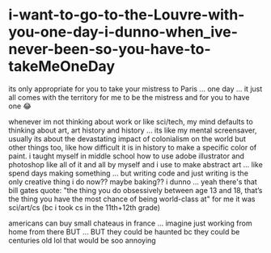 # i-want-to-go-to-the-Louvre-with-you-one-day-i-dunno-when_ive-never-been-so-you-have-to-takeMeOneDay

its only appropriate for you to take your mistress to Paris ... one day ... it just all comes with the territory for me to be the mistress and for you to have one 😂 

whenever im not thinking about work or like sci/tech, my mind defaults to thinking about art, art history and history ... its like my mental screensaver, usually its about the devastating impact of colonialism on the world but other things too, like how difficult it is in history to make a specific color of paint. i taught myself in middle school how to use adobe illustrator and photoshop like all of it and all by myself and i use to make abstract art ... like spend days making something ... but writing code and just writing is the only creative thing i do now?? maybe baking?? i dunno ... yeah there's that bill gates quote: "the thing you do obsessively between age 13 and 18, that’s the thing you have the most chance of being world-class at" for me it was sci/art/cs (bc i took cs in the 11th+12th grade)

americans can buy small chateaus in france ... imagine just working from home from there BUT ... BUT they could be haunted bc they could be centuries old lol that would be soo annoying
